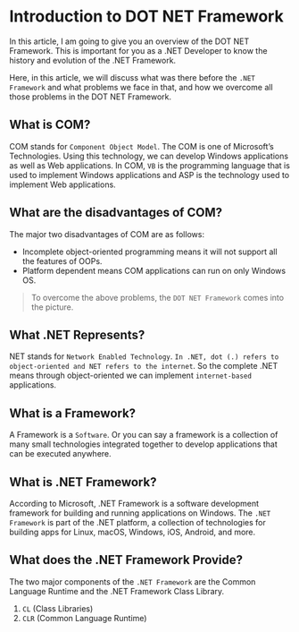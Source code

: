 # Introduction to DOT NET Framework

In this article, I am going to give you an overview of the DOT NET Framework. This is important for you as a .NET Developer to know the history and evolution of the .NET Framework.

Here, in this article, we will discuss what was there before the `.NET Framework` and what problems we face in that, and how we overcome all those problems in the DOT NET Framework.

## What is COM?

COM stands for `Component Object Model`. The COM is one of Microsoft’s Technologies. Using this technology, we can develop Windows applications as well as Web applications. In COM, `VB` is the programming language that is used to implement Windows applications and ASP is the technology used to implement Web applications.

## What are the disadvantages of COM?

The major two disadvantages of COM are as follows:

- Incomplete object-oriented programming means it will not support all the features of OOPs.
- Platform dependent means COM applications can run on only Windows OS.

> To overcome the above problems, the `DOT NET Framework` comes into the picture.

## What .NET Represents?

NET stands for `Network Enabled Technology`. `In .NET, dot (.) refers to object-oriented and NET refers to the internet`. So the complete .NET means through object-oriented we can implement `internet-based` applications.

## What is a Framework?

A Framework is a `Software`. Or you can say a framework is a collection of many small technologies integrated together to develop applications that can be executed anywhere.

## What is .NET Framework?

According to Microsoft, .NET Framework is a software development framework for building and running applications on Windows. The `.NET Framework` is part of the .NET platform, a collection of technologies for building apps for Linux, macOS, Windows, iOS, Android, and more.

## What does the .NET Framework Provide?

The two major components of the `.NET Framework` are the Common Language Runtime and the .NET Framework Class Library.

1. `CL` (Class Libraries)
2. `CLR` (Common Language Runtime)
